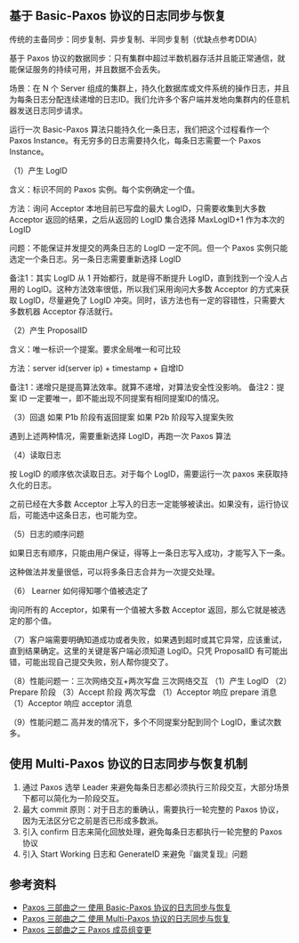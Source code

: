 ## 基于 Basic-Paxos 协议的日志同步与恢复

传统的主备同步：同步复制、异步复制、半同步复制（优缺点参考DDIA）

基于 Paxos 协议的数据同步：只有集群中超过半数机器存活并且能正常通信，就能保证服务的持续可用，并且数据不会丢失。

场景：在 N 个 Server 组成的集群上，持久化数据库或文件系统的操作日志，并且为每条日志分配连续递增的日志ID。我们允许多个客户端并发地向集群内的任意机器发送日志同步请求。

运行一次 Basic-Paxos 算法只能持久化一条日志，我们把这个过程看作一个 Paxos Instance。有无穷多的日志需要持久化，每条日志需要一个 Paxos Instance。

（1）产生 LogID

含义：标识不同的 Paxos 实例。每个实例确定一个值。

方法：询问 Acceptor 本地目前已写盘的最大 LogID，只需要收集到大多数 Acceptor 返回的结果，之后从返回的 LogID 集合选择 MaxLogID+1 作为本次的 LogID

问题：不能保证并发提交的两条日志的 LogID 一定不同。但一个 Paxos 实例只能选定一个条日志。另一条日志需要重新选择 LogID

备注1：其实 LogID 从 1 开始都行，就是得不断提升 LogID，直到找到一个没人占用的 LogID。这种方法效率很低，所以我们采用询问大多数 Acceptor 的方式来获取 LogID，尽量避免了 LogID 冲突。同时，该方法也有一定的容错性，只需要大多数机器 Acceptor 存活就行。

（2）产生 ProposalID

含义：唯一标识一个提案。要求全局唯一和可比较

方法：server id(server ip) + timestamp + 自增ID

备注1：递增只是提高算法效率。就算不递增，对算法安全性没影响。
备注2：提案 ID 一定要唯一，即不能出现不同提案有相同提案ID的情况。

（3）回退
如果 P1b 阶段有返回提案
如果 P2b 阶段写入提案失败

遇到上述两种情况，需要重新选择 LogID，再跑一次 Paxos 算法

（4）读取日志

按 LogID 的顺序依次读取日志。对于每个 LogID，需要运行一次 paxos 来获取持久化的日志。

之前已经在大多数 Acceptor 上写入的日志一定能够被读出。如果没有，运行协议后，可能选中这条日志，也可能为空。

（5）日志的顺序问题

如果日志有顺序，只能由用户保证，得等上一条日志写入成功，才能写入下一条。

这种做法并发量很低，可以将多条日志合并为一次提交处理。

（6） Learner 如何得知哪个值被选定了

询问所有的 Acceptor，如果有一个值被大多数 Acceptor 返回，那么它就是被选定的那个值。

（7）客户端需要明确知道成功或者失败，如果遇到超时或其它异常，应该重试，直到结果确定。这里的关键是客户端必须知道 LogID。只凭 ProposalID 有可能出错，可能出现自己提交失败，别人帮你提交了。

（8）性能问题一：三次网络交互+两次写盘
三次网络交互
（1）产生 LogID
（2）Prepare 阶段
（3）Accept 阶段
两次写盘
（1）Acceptor 响应 prepare 消息
（1）Acceptor 响应 acceptor 消息

（9）性能问题二
高并发的情况下，多个不同提案分配到同个 LogID，重试次数多。

## 使用 Multi-Paxos 协议的日志同步与恢复机制
 
1. 通过 Paxos 选举 Leader 来避免每条日志都必须执行三阶段交互，大部分场景下都可以简化为一阶段交互。
2. 最大 commit 原则：对于日志的重确认，需要执行一轮完整的 Paxos 协议，因为无法区分它之前是否已形成多数派。
3. 引入 confirm 日志来简化回放处理，避免每条日志都执行一轮完整的 Paxos 协议
4. 引入 Start Working 日志和 GenerateID 来避免『幽灵复现』问题

## 参考资料

- [Paxos 三部曲之一 使用 Basic-Paxos 协议的日志同步与恢复](http://oceanbase.org.cn/?p=90)
- [Paxos 三部曲之二 使用 Multi-Paxos 协议的日志同步与恢复](http://oceanbase.org.cn/?p=111)
- [Paxos 三部曲之三 Paxos 成员组变更](http://oceanbase.org.cn/?p=160)

